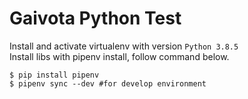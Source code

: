 # Gaivota Python Test

Install and activate virtualenv with version ```Python 3.8.5``` </br>
Install libs with pipenv install, follow command below.

```
$ pip install pipenv
$ pipenv sync --dev #for develop environment
```